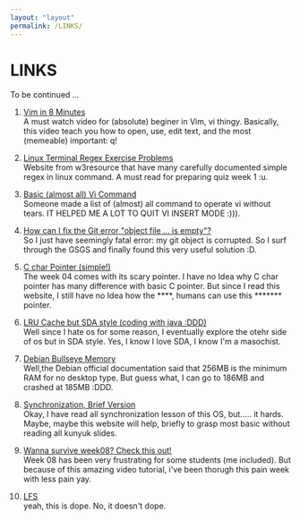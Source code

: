 ```yaml
---
layout: "layout"
permalink: /LINKS/
---
```


# LINKS

To be continued ...

1. [Vim in 8 Minutes](https://www.youtube.com/watch?v=ggSyF1SVFr4) <br>
A must watch video for (absolute) beginer in Vim, vi thingy.
Basically, this video teach you how to open, use, edit text, and the most (memeable) important: q!

2. [Linux Terminal Regex Exercise Problems](https://www.w3resource.com/linux-system-administration/regular-expressions.php) <br>
Website from w3resource that have many carefully documented simple regex in linux command. A must read for preparing quiz week 1 :u.

3. [Basic (almost all) Vi Command](https://gist.github.com/AaronPhalen/99d84494dfd36523c0de)<br>
Someone made a list of (almost) all command to operate vi without tears. IT HELPED ME A LOT TO QUIT VI INSERT MODE :))).

4. [How can I fix the Git error "object file ... is empty"?](https://stackoverflow.com/questions/11706215/how-can-i-fix-the-git-error-object-file-is-empty)<br>
So I just have seemingly fatal error: my git object is corrupted. So I surf through the GSGS and finally found this very useful solution :D.

5. [C char Pointer (simple!)](https://overiq.com/c-programming-101/character-array-and-character-pointer-in-c/) <br>
The week 04 comes with its scary pointer. I have no Idea why C char pointer has many difference with basic C pointer. But since I read this website, I still have no Idea how the ****, humans can use this ******* pointer.

6. [LRU Cache but SDA style (coding with java :DDD)](https://leetcode.com/problems/lru-cache/)<br>
Well since I hate os for some reason, I eventually explore the otehr side of os but in SDA style. Yes, I know I love SDA, I know I'm a masochist.

7. [Debian Bullseye Memory](https://www.debian.org/releases/bullseye/amd64/ch03s04.en.html)<br>
Well,the Debian official documentation said that 256MB is the minimum RAM for no desktop type. But guess what, I can go to 186MB and crashed at 185MB :DDD.

8. [Synchronization, Brief Version](https://www.guru99.com/process-synchronization.html)<br>
Okay, I have read all synchronization lesson of this OS, but..... it hards. Maybe, maybe this website will help, briefly to grasp most basic without reading all kunyuk slides.

9. [Wanna survive week08? Check this out!](https://www.youtube.com/watch?v=xVKFOJQOFWE&list=PLyc5xVO2uDsDK5_zewRXYOZA0cyjwcboE&index=10)<br>
Week 08 has been very frustrating for some students (me included). But because of this amazing video tutorial, i've been thorugh this pain week with less pain yay.

10. [LFS](https://www.linuxfromscratch.org/lfs/view/11.0/index.html)<br>
yeah, this is dope. No, it doesn't dope.

